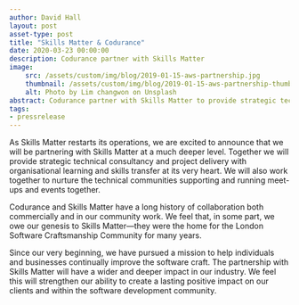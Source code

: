 ```yaml
---
author: David Hall
layout: post
asset-type: post
title: "Skills Matter & Codurance"
date: 2020-03-23 00:00:00
description: Codurance partner with Skills Matter
image: 
    src: /assets/custom/img/blog/2019-01-15-aws-partnership.jpg
    thumbnail: /assets/custom/img/blog/2019-01-15-aws-partnership-thumbnail.png
    alt: Photo by Lim changwon on Unsplash
abstract: Codurance partner with Skills Matter to provide strategic technical consultancy and project delivery.
tags: 
- pressrelease 
---
```


As Skills Matter restarts its operations, we are excited to announce that we will be partnering with Skills Matter at a much deeper level. Together we will provide strategic technical consultancy and project delivery with organisational learning and skills transfer at its very heart. We will also work together to nurture the technical communities supporting and running meet-ups and events together.

Codurance and Skills Matter have a long history of collaboration both commercially and in our community work. We feel that, in some part, we owe our genesis to Skills Matter—they were the home for the London Software Craftsmanship Community for many years.

Since our very beginning, we have pursued a mission to help individuals and businesses continually improve the software craft. The partnership with Skills Matter will have a wider and deeper impact in our industry. We feel this will strengthen our ability to create a lasting positive impact on our clients and within the software development community.
